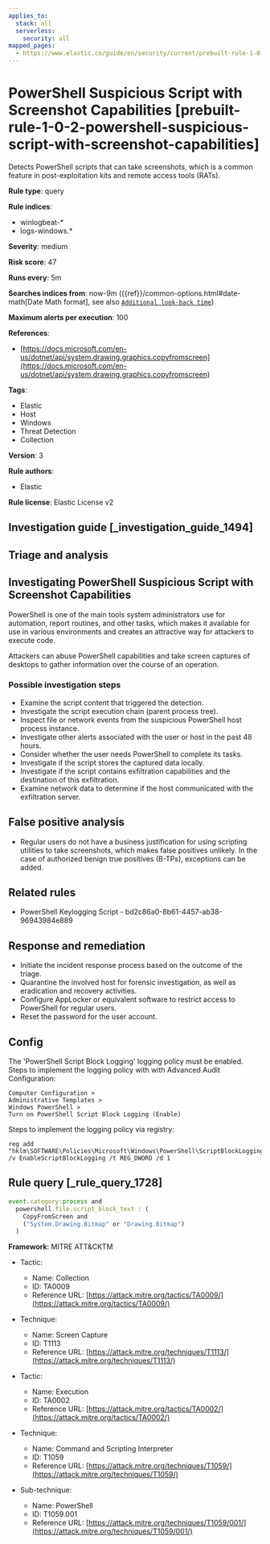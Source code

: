 ```yaml
---
applies_to:
  stack: all
  serverless:
    security: all
mapped_pages:
  - https://www.elastic.co/guide/en/security/current/prebuilt-rule-1-0-2-powershell-suspicious-script-with-screenshot-capabilities.html
---
```


# PowerShell Suspicious Script with Screenshot Capabilities [prebuilt-rule-1-0-2-powershell-suspicious-script-with-screenshot-capabilities]

Detects PowerShell scripts that can take screenshots, which is a common feature in post-exploitation kits and remote access tools (RATs).

**Rule type**: query

**Rule indices**:

* winlogbeat-*
* logs-windows.*

**Severity**: medium

**Risk score**: 47

**Runs every**: 5m

**Searches indices from**: now-9m ({{ref}}/common-options.html#date-math[Date Math format], see also [`Additional look-back time`](docs-content://solutions/security/detect-and-alert/create-detection-rule.md#rule-schedule))

**Maximum alerts per execution**: 100

**References**:

* [https://docs.microsoft.com/en-us/dotnet/api/system.drawing.graphics.copyfromscreen](https://docs.microsoft.com/en-us/dotnet/api/system.drawing.graphics.copyfromscreen)

**Tags**:

* Elastic
* Host
* Windows
* Threat Detection
* Collection

**Version**: 3

**Rule authors**:

* Elastic

**Rule license**: Elastic License v2

## Investigation guide [_investigation_guide_1494]

## Triage and analysis

## Investigating PowerShell Suspicious Script with Screenshot Capabilities

PowerShell is one of the main tools system administrators use for automation, report routines, and other tasks, which makes
it available for use in various environments and creates an attractive way for attackers to execute code.

Attackers can abuse PowerShell capabilities and take screen captures of desktops to gather information over the course
of an operation.

### Possible investigation steps

- Examine the script content that triggered the detection.
- Investigate the script execution chain (parent process tree).
- Inspect file or network events from the suspicious PowerShell host process instance.
- Investigate other alerts associated with the user or host in the past 48 hours.
- Consider whether the user needs PowerShell to complete its tasks.
- Investigate if the script stores the captured data locally.
- Investigate if the script contains exfiltration capabilities and the destination of this exfiltration.
- Examine network data to determine if the host communicated with the exfiltration server.

## False positive analysis

- Regular users do not have a business justification for using scripting utilities to take screenshots, which makes false
positives unlikely. In the case of authorized benign true positives (B-TPs), exceptions can be added.

## Related rules

- PowerShell Keylogging Script - bd2c86a0-8b61-4457-ab38-96943984e889

## Response and remediation

- Initiate the incident response process based on the outcome of the triage.
- Quarantine the involved host for forensic investigation, as well as eradication and recovery activities.
- Configure AppLocker or equivalent software to restrict access to PowerShell for regular users.
- Reset the password for the user account.

## Config

The 'PowerShell Script Block Logging' logging policy must be enabled.
Steps to implement the logging policy with with Advanced Audit Configuration:

```
Computer Configuration >
Administrative Templates >
Windows PowerShell >
Turn on PowerShell Script Block Logging (Enable)
```

Steps to implement the logging policy via registry:

```
reg add "hklm\SOFTWARE\Policies\Microsoft\Windows\PowerShell\ScriptBlockLogging" /v EnableScriptBlockLogging /t REG_DWORD /d 1
```

## Rule query [_rule_query_1728]

```js
event.category:process and
  powershell.file.script_block_text : (
    CopyFromScreen and
    ("System.Drawing.Bitmap" or "Drawing.Bitmap")
  )
```

**Framework**: MITRE ATT&CKTM

* Tactic:

    * Name: Collection
    * ID: TA0009
    * Reference URL: [https://attack.mitre.org/tactics/TA0009/](https://attack.mitre.org/tactics/TA0009/)

* Technique:

    * Name: Screen Capture
    * ID: T1113
    * Reference URL: [https://attack.mitre.org/techniques/T1113/](https://attack.mitre.org/techniques/T1113/)

* Tactic:

    * Name: Execution
    * ID: TA0002
    * Reference URL: [https://attack.mitre.org/tactics/TA0002/](https://attack.mitre.org/tactics/TA0002/)

* Technique:

    * Name: Command and Scripting Interpreter
    * ID: T1059
    * Reference URL: [https://attack.mitre.org/techniques/T1059/](https://attack.mitre.org/techniques/T1059/)

* Sub-technique:

    * Name: PowerShell
    * ID: T1059.001
    * Reference URL: [https://attack.mitre.org/techniques/T1059/001/](https://attack.mitre.org/techniques/T1059/001/)



